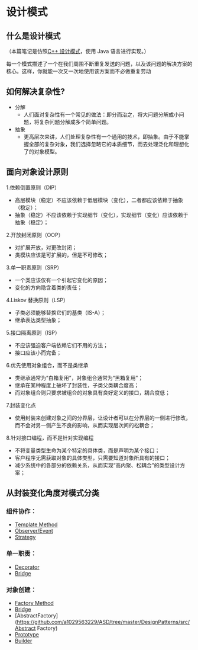 # 设计模式

## 什么是设计模式

（本篇笔记是仿照[C++ 设计模式](https://github.com/liu-jianhao/Cpp-Design-Patterns)，使用 Java 语言进行实现。）

每一个模式描述了一个在我们周围不断重复发送的问题，以及该问题的解决方案的核心。这样，你就能一次又一次地使用该方案而不必做重复劳动

## 如何解决复杂性?

- 分解
  - 人们面对复杂性有一个常见的做法：即分而治之，将大问题分解成小问题，将复杂问题分解成多个简单问题。
- 抽象
  - 更高层次来讲，人们处理复杂性有一个通用的技术，即抽象。由于不能掌握全部的复杂对象，我们选择忽略它的本质细节，而去处理泛化和理想化了的对象模型。

## 面向对象设计原则

1.依赖倒置原则（DIP）

- 高层模块（稳定）不应该依赖于低层模块（变化），二者都应该依赖于抽象（稳定）；
- 抽象（稳定）不应该依赖于实现细节（变化），实现细节（变化）应该依赖于抽象（稳定）；

2.开放封闭原则（OOP）

- 对扩展开放，对更改封闭；
- 类模块应该是可扩展的，但是不可修改；

3.单一职责原则（SRP）

- 一个类应该仅有一个引起它变化的原因；
- 变化的方向隐含着类的责任；

4.Liskov 替换原则（LSP）

- 子类必须能够替换它们的基类（IS-A）；
- 继承表达类型抽象；

5.接口隔离原则（ISP）

- 不应该强迫客户端依赖它们不用的方法；
- 接口应该小而完备；

6.优先使用对象组合，而不是类继承

- 类继承通常为“白箱复用”，对象组合通常为“黑箱复用”；
- 继承在某种程度上破坏了封装性，子类父类耦合度高；
- 而对象组合则只要求被组合的对象具有良好定义的接口，耦合度低；

7.封装变化点

- 使用封装来创建对象之间的分界层，让设计者可以在分界层的一侧进行修改，而不会对另一侧产生不良的影响，从而实现层次间的松耦合；

8.针对接口编程，而不是针对实现编程

- 不将变量类型生命为某个特定的具体类，而是声明为某个接口；
- 客户程序无需获取对象的具体类型，只需要知道对象所具有的接口；
- 减少系统中的各部分的依赖关系，从而实现“高内聚、松耦合”的类型设计方案；

## 从封装变化角度对模式分类

### 组件协作：

- [Template Method](https://github.com/a1029563229/ASD/tree/master/DesignPatterns/src/TemplateMethod)
- [Observer/Event](https://github.com/a1029563229/ASD/tree/master/DesignPatterns/src/Observer)
- [Strategy](https://github.com/a1029563229/ASD/tree/master/DesignPatterns/src/Strategy)

### 单一职责：

- [Decorator](https://github.com/a1029563229/ASD/tree/master/DesignPatterns/src/Decorator)
- [Bridge](https://github.com/a1029563229/ASD/tree/master/DesignPatterns/src/Bridge)

### 对象创建：

- [Factory Method](https://github.com/a1029563229/ASD/tree/master/DesignPatterns/src/FactoryMethod)
- [Bridge](https://github.com/a1029563229/ASD/tree/master/DesignPatterns/src/Bridge)
- [AbstractFactory](https://github.com/a1029563229/ASD/tree/master/DesignPatterns/src/Abstract Factory)
- [Prototype](https://github.com/a1029563229/ASD/tree/master/DesignPatterns/src/Prototype)
- [Builder](https://github.com/a1029563229/ASD/tree/master/DesignPatterns/src/Builder)
